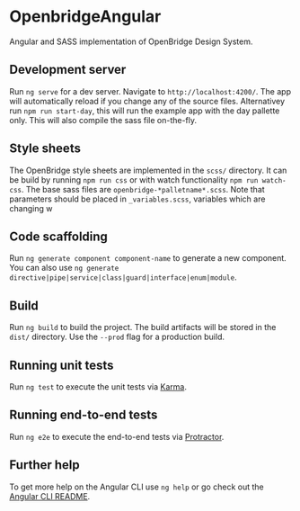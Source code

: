 # OpenbridgeAngular

Angular and SASS implementation of OpenBridge Design System.  

## Development server

Run `ng serve` for a dev server. Navigate to `http://localhost:4200/`. The app will automatically reload if you change any of the source files.
Alternativey run `npm run start-day`, this will run the example app with the day pallette only. This will also compile the sass file on-the-fly.

## Style sheets
The OpenBridge style sheets are implemented in the `scss/` directory. It can be build by running `npm run css` or with watch functionality `npm run watch-css`.
The base sass files are `openbridge-*palletname*.scss`. Note that parameters should be placed in `_variables.scss`, variables which are changing w  

## Code scaffolding

Run `ng generate component component-name` to generate a new component. You can also use `ng generate directive|pipe|service|class|guard|interface|enum|module`.

## Build

Run `ng build` to build the project. The build artifacts will be stored in the `dist/` directory. Use the `--prod` flag for a production build.

## Running unit tests

Run `ng test` to execute the unit tests via [Karma](https://karma-runner.github.io).

## Running end-to-end tests

Run `ng e2e` to execute the end-to-end tests via [Protractor](http://www.protractortest.org/).

## Further help

To get more help on the Angular CLI use `ng help` or go check out the [Angular CLI README](https://github.com/angular/angular-cli/blob/master/README.md).
